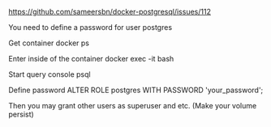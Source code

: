 https://github.com/sameersbn/docker-postgresql/issues/112

You need to define a password for user postgres

Get container
docker ps

Enter inside of the container
docker exec -it <hash> bash

Start query console
psql

Define password
ALTER ROLE postgres WITH PASSWORD 'your_password';

Then you may grant other users as superuser and etc. (Make your volume persist)